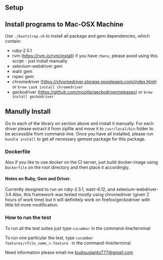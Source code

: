 #

## Setup

## Install programs to Mac-OSX Machine
Use `./bootstrap.sh` to install all package and gem dependencies, which contain:
- ruby-2.5.1
- rvm (https://rvm.io/rvm/install) if you have `rbenv`, please avoid using this script - just install manually
- selenium-webdriver gem
- watir gem
- rspec gem
- chromedriver (https://chromedriver.storage.googleapis.com/index.html) or `brew cask install chromedriver`
- geckodriver (https://github.com/mozilla/geckodriver/releases) or `brew install geckodriver`

## Manully Install
Go to each of the library on section above and install it manually.
For each driver please extract it from zipfile and move it to `/usr/local/bin` folder to be accessible from command-line.
Once you have all installed, please run `bundle install` to get all necessary gemset package for this package.

### Dockerfile
Also if you like to use docker on the CI server, just build docker-image using `Dockerfile` on the root directory and then place it accordingly.

#### Notes on Ruby, Gem and Driver.
Currently designed to run on ruby-2.5.1, watir-6.12, and selenium-webdriver-3.6
Also, this framework was tested mostly using chromedriver (given 2 hours of work time) but it will definitely work on firefox/geckodriver with little bit more modification.

### How to run the test

To run all the test suites just type `cucumber` in the command-line/terminal

To run one particular the test,  type `cucumber features/<file_name_>.feature ` in the command-line/terminal

Need information please email me budisugianto777@gmail.com

